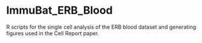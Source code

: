 # ImmuBat_ERB_Blood
R scripts for the single cell analysis of the ERB blood dataset and generating figures used in the Cell Report paper.
